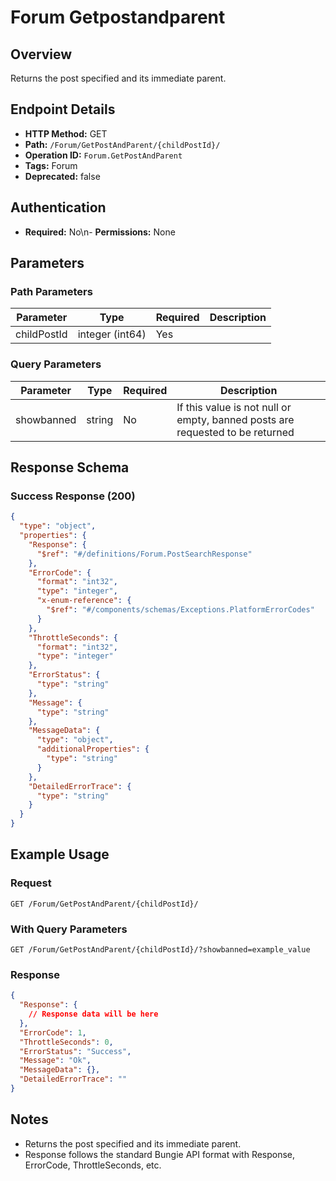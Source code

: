 # Forum Getpostandparent

## Overview
Returns the post specified and its immediate parent.

## Endpoint Details
- **HTTP Method:** GET
- **Path:** `/Forum/GetPostAndParent/{childPostId}/`
- **Operation ID:** `Forum.GetPostAndParent`
- **Tags:** Forum
- **Deprecated:** false

## Authentication
- **Required:** No\n- **Permissions:** None

## Parameters

### Path Parameters
| Parameter | Type | Required | Description |
|-----------|------|----------|-------------|
| childPostId | integer (int64) | Yes |  |

### Query Parameters
| Parameter | Type | Required | Description |
|-----------|------|----------|-------------|
| showbanned | string | No | If this value is not null or empty, banned posts are requested to be returned |


## Response Schema

### Success Response (200)
```json
{
  "type": "object",
  "properties": {
    "Response": {
      "$ref": "#/definitions/Forum.PostSearchResponse"
    },
    "ErrorCode": {
      "format": "int32",
      "type": "integer",
      "x-enum-reference": {
        "$ref": "#/components/schemas/Exceptions.PlatformErrorCodes"
      }
    },
    "ThrottleSeconds": {
      "format": "int32",
      "type": "integer"
    },
    "ErrorStatus": {
      "type": "string"
    },
    "Message": {
      "type": "string"
    },
    "MessageData": {
      "type": "object",
      "additionalProperties": {
        "type": "string"
      }
    },
    "DetailedErrorTrace": {
      "type": "string"
    }
  }
}
```


## Example Usage

### Request
```http
GET /Forum/GetPostAndParent/{childPostId}/
```

### With Query Parameters
```http
GET /Forum/GetPostAndParent/{childPostId}/?showbanned=example_value
```

### Response
```json
{
  "Response": {
    // Response data will be here
  },
  "ErrorCode": 1,
  "ThrottleSeconds": 0,
  "ErrorStatus": "Success",
  "Message": "Ok",
  "MessageData": {},
  "DetailedErrorTrace": ""
}
```

## Notes
- Returns the post specified and its immediate parent.
- Response follows the standard Bungie API format with Response, ErrorCode, ThrottleSeconds, etc.
